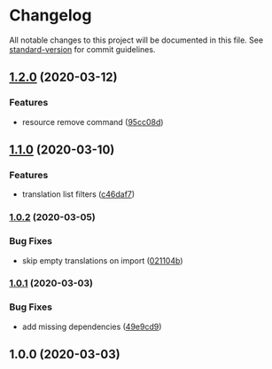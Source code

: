 # Changelog

All notable changes to this project will be documented in this file. See [standard-version](https://github.com/conventional-changelog/standard-version) for commit guidelines.

## [1.2.0](https://github.com/justinlettau/i18n-db/compare/v1.1.0...v1.2.0) (2020-03-12)


### Features

* resource remove command ([95cc08d](https://github.com/justinlettau/i18n-db/commit/95cc08df661b37f5b524a43911402ddf2985d244))

## [1.1.0](https://github.com/justinlettau/i18n-db/compare/v1.0.2...v1.1.0) (2020-03-10)


### Features

* translation list filters ([c46daf7](https://github.com/justinlettau/i18n-db/commit/c46daf74d1297692c1cead6c6f48c77dc7b18292))

### [1.0.2](https://github.com/justinlettau/i18n-db/compare/v1.0.1...v1.0.2) (2020-03-05)


### Bug Fixes

* skip empty translations on import ([021104b](https://github.com/justinlettau/i18n-db/commit/021104b865b22f88eccf0ca17e39c50f3ce934cb))

### [1.0.1](https://github.com/justinlettau/i18n-db/compare/v1.0.0...v1.0.1) (2020-03-03)


### Bug Fixes

* add missing dependencies ([49e9cd9](https://github.com/justinlettau/i18n-db/commit/49e9cd995c0badb74940a5ff9f045914e891059f))

## 1.0.0 (2020-03-03)
